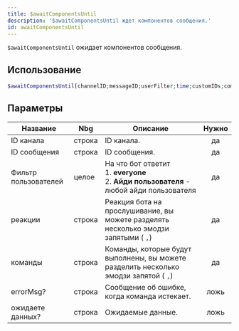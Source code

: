 ```yaml
---
title: $awaitComponentsUntil
description: '$awaitComponentsUntil ждет компонентов сообщения.'
id: awaitComponentsUntil
---
```


`$awaitComponentsUntil` ожидает компонентов сообщения.

## Использование

```php
$awaitComponentsUntil[channelID;messageID;userFilter;time;customIDs;commands;errorMsg?;awaitData?]
```

## Параметры

| Название             | Nbg    | Описание                                                                                                        | Нужно |
| -------------------- | ------ | --------------------------------------------------------------------------------------------------------------- |:-----:|
| ID канала            | строка | ID канала.                                                                                                      |  да   |
| ID сообщения         | строка | ID сообщения.                                                                                                   |  да   |
| Фильтр пользователей | целое  | На что бот ответит <br /> 1. **everyone** <br /> 2. **Айди пользователя** - любой айди пользователя |  да   |
| реакции              | строка | Реакция бота на прослушивание, вы можете разделять несколько эмодзи запятыми ( `,`)                             |  да   |
| команды              | строка | Команды, которые будут выполнены, вы можете разделить несколько эмодзи запятой ( `,`)                           |  да   |
| errorMsg?            | строка | Сообщение об ошибке, когда команда истекает.                                                                    | ложь  |
| ожидаете данных?     | строка | Ожидаемые данные.                                                                                               | ложь  |